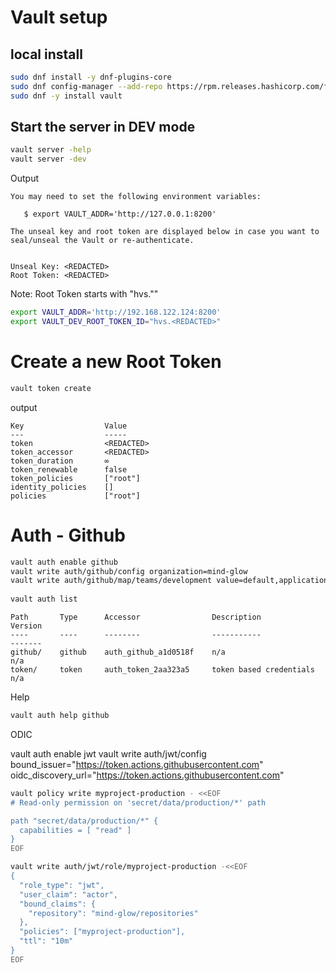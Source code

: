 # Vault setup

## local install
```bash
sudo dnf install -y dnf-plugins-core
sudo dnf config-manager --add-repo https://rpm.releases.hashicorp.com/fedora/hashicorp.repo
sudo dnf -y install vault
```

## Start the server in DEV mode
```bash
vault server -help
vault server -dev
```
Output
```
You may need to set the following environment variables:

   $ export VAULT_ADDR='http://127.0.0.1:8200'

The unseal key and root token are displayed below in case you want to
seal/unseal the Vault or re-authenticate.


Unseal Key: <REDACTED>
Root Token: <REDACTED>

```
Note: Root Token starts with "hvs.""
```bash
export VAULT_ADDR='http://192.168.122.124:8200'
export VAULT_DEV_ROOT_TOKEN_ID="hvs.<REDACTED>"
```

# Create a new Root Token
```bash
vault token create
```

output

``` 
Key                  Value
---                  -----
token                <REDACTED>
token_accessor       <REDACTED>
token_duration       ∞
token_renewable      false
token_policies       ["root"]
identity_policies    []
policies             ["root"]
```

# Auth - Github
```bash
vault auth enable github
vault write auth/github/config organization=mind-glow   
vault write auth/github/map/teams/development value=default,applications
 
vault auth list                                                                                                                                                 in bash at 17:49:01
```

```
Path       Type      Accessor                Description                Version
----       ----      --------                -----------                -------
github/    github    auth_github_a1d0518f    n/a                        n/a
token/     token     auth_token_2aa323a5     token based credentials    n/a
```

Help
```bash
vault auth help github

```


ODIC 

vault auth enable jwt
vault write auth/jwt/config \
  bound_issuer="https://token.actions.githubusercontent.com" \
  oidc_discovery_url="https://token.actions.githubusercontent.com"

```bash
vault policy write myproject-production - <<EOF
# Read-only permission on 'secret/data/production/*' path

path "secret/data/production/*" {
  capabilities = [ "read" ]
}
EOF

```


```bash
vault write auth/jwt/role/myproject-production -<<EOF
{
  "role_type": "jwt",
  "user_claim": "actor",
  "bound_claims": {
    "repository": "mind-glow/repositories"
  },
  "policies": ["myproject-production"],
  "ttl": "10m"
}
EOF

```